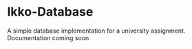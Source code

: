 # Ikko-Database
A simple database implementation for a university assignment.
Documentation coming soon
